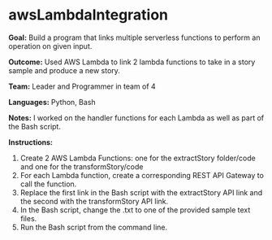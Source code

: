 # awsLambdaIntegration
**Goal:** Build a program that links multiple serverless functions to perform an operation on given input.

**Outcome:** Used AWS Lambda to link 2 lambda functions to take in a story sample and produce a new story.

**Team:** Leader and Programmer in team of 4

**Languages:** Python, Bash

**Notes:** I worked on the handler functions for each Lambda as well as part of the Bash script.

**Instructions:**
1) Create 2 AWS Lambda Functions: one for the extractStory folder/code and one for the transformStory/code
2) For each Lambda function, create a corresponding REST API Gateway to call the function.
3) Replace the first link in the Bash script with the extractStory API link and the second with the transformStory API link.
4) In the Bash script, change the .txt to one of the provided sample text files.
5) Run the Bash script from the command line.
